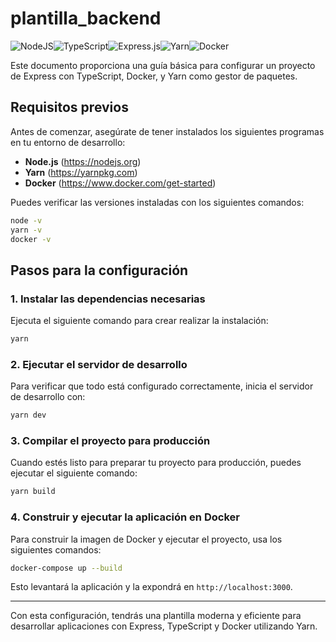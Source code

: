 # plantilla_backend
![NodeJS](https://img.shields.io/badge/node.js-6DA55F?style=for-the-badge&logo=node.js&logoColor=white)![TypeScript](https://img.shields.io/badge/TypeScript-3178C6?style=for-the-badge&logo=typescript&logoColor=white)![Express.js](https://img.shields.io/badge/express.js-%23404d59.svg?style=for-the-badge&logo=express&logoColor=%2361DAFB)![Yarn](https://img.shields.io/badge/Yarn-2C8EBB?logo=yarn&logoColor=fff&style=for-the-badge)![Docker](https://img.shields.io/badge/Docker-2496ED?logo=docker&logoColor=fff&style=for-the-badge)

Este documento proporciona una guía básica para configurar un proyecto de Express con TypeScript, Docker, y Yarn como gestor de paquetes.

## Requisitos previos
Antes de comenzar, asegúrate de tener instalados los siguientes programas en tu entorno de desarrollo:

- **Node.js** (https://nodejs.org)
- **Yarn** (https://yarnpkg.com)
- **Docker** (https://www.docker.com/get-started)

Puedes verificar las versiones instaladas con los siguientes comandos:
```bash
node -v
yarn -v
docker -v
```

## Pasos para la configuración
### 1. Instalar las dependencias necesarias
Ejecuta el siguiente comando para crear realizar la instalación:

```bash
yarn
```

### 2. Ejecutar el servidor de desarrollo
Para verificar que todo está configurado correctamente, inicia el servidor de desarrollo con:

```bash
yarn dev
```

### 3. Compilar el proyecto para producción
Cuando estés listo para preparar tu proyecto para producción, puedes ejecutar el siguiente comando:

```bash
yarn build
```

### 4. Construir y ejecutar la aplicación en Docker
Para construir la imagen de Docker y ejecutar el proyecto, usa los siguientes comandos:

```bash
docker-compose up --build
```

Esto levantará la aplicación y la expondrá en `http://localhost:3000`.

---

Con esta configuración, tendrás una plantilla moderna y eficiente para desarrollar aplicaciones con Express, TypeScript y Docker utilizando Yarn.
